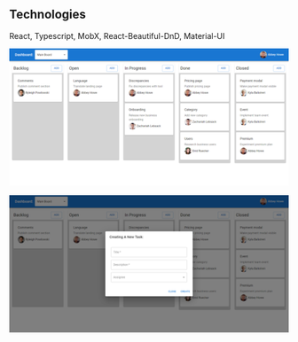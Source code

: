 ## Technologies

React, Typescript, MobX, React-Beautiful-DnD, Material-UI

![first](/public/readme/main.png)

![second](/public/readme/modal.png)
